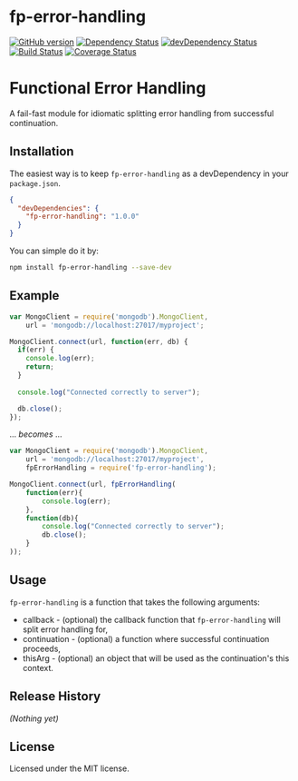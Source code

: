 # fp-error-handling

[![GitHub version][fp-error-handling-fury-image]][fp-error-handling-fury-url]
[![Dependency Status][fp-error-handling-dependencies-image]][fp-error-handling-dependencies-url]
[![devDependency Status][fp-error-handling-devdependencies-image]][fp-error-handling-devdependencies-url]
[![Build Status][fp-error-handling-travis-image]][fp-error-handling-travis-url]
[![Coverage Status][fp-error-handling-coverage-image]][fp-error-handling-coverage-url]

# Functional Error Handling

A fail-fast module for idiomatic splitting error handling from successful continuation.

## Installation

The easiest way is to keep `fp-error-handling` as a devDependency in your `package.json`.
```json
{
  "devDependencies": {
    "fp-error-handling": "1.0.0"
  }
}
```

You can simple do it by:
```bash
npm install fp-error-handling --save-dev
```

## Example
```javascript
var MongoClient = require('mongodb').MongoClient,
    url = 'mongodb://localhost:27017/myproject';

MongoClient.connect(url, function(err, db) {
  if(err) {
    console.log(err);
    return;
  }
  
  console.log("Connected correctly to server");

  db.close();
});

```

... _becomes_ ...


```javascript
var MongoClient = require('mongodb').MongoClient,
    url = 'mongodb://localhost:27017/myproject',
    fpErrorHandling = require('fp-error-handling');

MongoClient.connect(url, fpErrorHandling(
    function(err){
        console.log(err);
    },
    function(db){
        console.log("Connected correctly to server");
        db.close();
    }
));
```


## Usage
`fp-error-handling` is a function that takes the following arguments:

* callback - (optional) the callback function that `fp-error-handling` will split error handling for,
* continuation - (optional) a function where successful continuation proceeds,
* thisArg - (optional) an object that will be used as the continuation's this context.


## Release History

_(Nothing yet)_


## License

Licensed under the MIT license.


[fp-error-handling-fury-image]: https://badge.fury.io/gh/PizzaBoIt%2Ffp-error-handling.svg
[fp-error-handling-fury-url]: http://badge.fury.io/gh/PizzaBoIt%2Ffp-error-handling
[fp-error-handling-dependencies-image]: https://david-dm.org/PizzaBoIt/fp-error-handling.svg
[fp-error-handling-dependencies-url]: https://david-dm.org/PizzaBoIt/fp-error-handling
[fp-error-handling-devdependencies-image]: https://david-dm.org/PizzaBoIt/fp-error-handling/dev-status.svg
[fp-error-handling-devdependencies-url]: https://david-dm.org/PizzaBoIt/fp-error-handling#info=devDependencies
[fp-error-handling-peerdependencies-image]: https://david-dm.org/PizzaBoIt/fp-error-handling/peer-status.svg
[fp-error-handling-peerdependencies-url]: https://david-dm.org/PizzaBoIt/fp-error-handling#info=peerDependencies
[fp-error-handling-travis-image]: https://travis-ci.org/PizzaBoIt/fp-error-handling.svg?branch=master
[fp-error-handling-travis-url]: https://travis-ci.org/PizzaBoIt/fp-error-handling
[fp-error-handling-coverage-image]: https://coveralls.io/repos/PizzaBoIt/fp-error-handling/badge.svg?branch=master&service=github
[fp-error-handling-coverage-url]: https://coveralls.io/github/PizzaBoIt/fp-error-handling?branch=master

